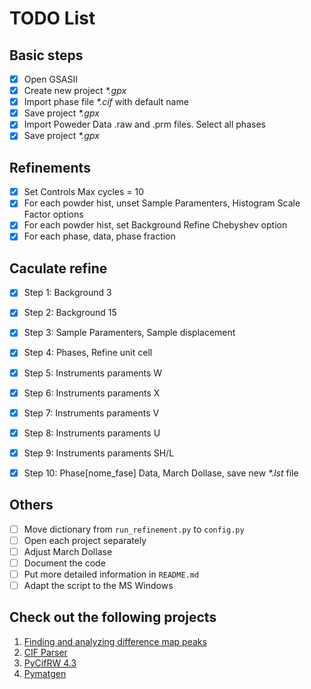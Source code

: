 # TODO List

## Basic steps

- [x] Open GSASII
- [x] Create new project _*.gpx_
- [x] Import phase file _*.cif_ with default name
- [x] Save project _*.gpx_
- [x] Import Poweder Data .raw and .prm files. Select all phases
- [x] Save project _*.gpx_

## Refinements

- [x] Set Controls Max cycles = 10
- [x] For each powder hist, unset Sample Paramenters, Histogram Scale Factor options
- [x] For each powder hist, set Background Refine Chebyshev option
- [x] For each phase, data, phase fraction

## Caculate refine

- [x] Step 1: Background 3
- [x] Step 2: Background 15
- [x] Step 3: Sample Paramenters, Sample displacement
- [x] Step 4: Phases, Refine unit cell
- [x] Step 5: Instruments paraments W
- [x] Step 6: Instruments paraments X
- [x] Step 7: Instruments paraments V
- [x] Step 8: Instruments paraments U
- [x] Step 9: Instruments paraments SH/L
- [x] Step 10: Phase[nome_fase] Data, March Dollase, save new _*.lst_ file


## Others

- [ ] Move dictionary from `run_refinement.py` to `config.py`
- [ ] Open each project separately
- [ ] Adjust March Dollase
- [ ] Document the code
- [ ] Put more detailed information in `README.md`
- [ ] Adapt the script to the MS Windows

## Check out the following projects

1. [Finding and analyzing difference map peaks](https://phenix-online.org/documentation/reference/find_peaks_holes.html#overview)
2. [CIF Parser](https://gemmi.readthedocs.io/en/latest/cif.html)
3. [PyCifRW 4.3 ](https://pypi.org/project/PyCifRW/4.3/)
4. [Pymatgen](https://pymatgen.org/index.html)
